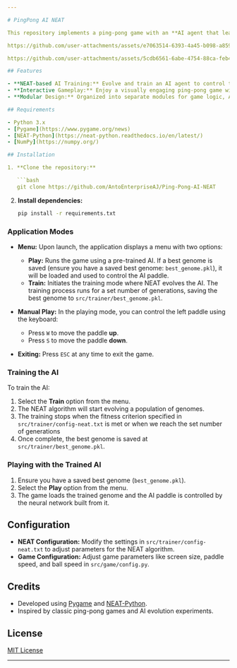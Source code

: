 ```yaml
---

# PingPong AI NEAT

This repository implements a ping-pong game with an **AI agent that learns to play using the NEAT (NeuroEvolution of Augmenting Topologies) algorithm**. Built with Python, Pygame, and NEAT-Python, the project provides both a training mode—where the AI evolves through gameplay—and a play mode, where you can play with the trained AI.

https://github.com/user-attachments/assets/e7063514-6393-4a45-b098-a859df960df1

https://github.com/user-attachments/assets/5cdb6561-6abe-4754-88ca-feb40cecd2f4

## Features

- **NEAT-based AI Training:** Evolve and train an AI agent to control the paddle by rewarding successful paddle-ball interactions.
- **Interactive Gameplay:** Enjoy a visually engaging ping-pong game with both AI and manual control options.
- **Modular Design:** Organized into separate modules for game logic, AI training, and user interface.

## Requirements

- Python 3.x
- [Pygame](https://www.pygame.org/news)
- [NEAT-Python](https://neat-python.readthedocs.io/en/latest/)
- [NumPy](https://numpy.org/)

## Installation

1. **Clone the repository:**

   ```bash
   git clone https://github.com/AntoEnterpriseAJ/Ping-Pong-AI-NEAT
   ```

2. **Install dependencies:**

   ```bash
   pip install -r requirements.txt
   ```

### Application Modes

- **Menu:** Upon launch, the application displays a menu with two options:
  - **Play:** Runs the game using a pre-trained AI. If a best genome is saved (ensure you have a saved best genome: `best_genome.pkl`), it will be loaded and used to control the AI paddle.
  - **Train:** Initiates the training mode where NEAT evolves the AI. The training process runs for a set number of generations, saving the best genome to `src/trainer/best_genome.pkl`.

- **Manual Play:** In the playing mode, you can control the left paddle using the keyboard:
  - Press `W` to move the paddle **up**.
  - Press `S` to move the paddle **down**.

- **Exiting:** Press `ESC` at any time to exit the game.

### Training the AI

To train the AI:

1. Select the **Train** option from the menu.
2. The NEAT algorithm will start evolving a population of genomes.
3. The training stops when the fitness criterion specified in `src/trainer/config-neat.txt` is met or when we reach the set number of generations
4. Once complete, the best genome is saved at `src/trainer/best_genome.pkl`.

### Playing with the Trained AI

1. Ensure you have a saved best genome (`best_genome.pkl`).
2. Select the **Play** option from the menu.
3. The game loads the trained genome and the AI paddle is controlled by the neural network built from it.

## Configuration

- **NEAT Configuration:** Modify the settings in `src/trainer/config-neat.txt` to adjust parameters for the NEAT algorithm.
- **Game Configuration:** Adjust game parameters like screen size, paddle speed, and ball speed in `src/game/config.py`.

## Credits

- Developed using [Pygame](https://www.pygame.org) and [NEAT-Python](https://neat-python.readthedocs.io).
- Inspired by classic ping-pong games and AI evolution experiments.

## License

[MIT License](LICENSE)

---
```

